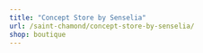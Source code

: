 ```yaml
---
title: "Concept Store by Senselia"
url: /saint-chamond/concept-store-by-senselia/
shop: boutique
---
```

